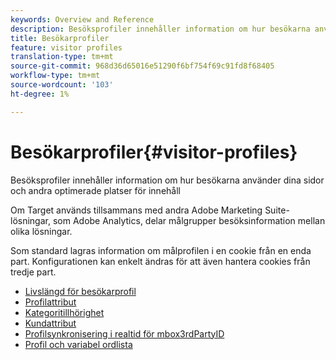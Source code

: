 ```yaml
---
keywords: Overview and Reference
description: Besöksprofiler innehåller information om hur besökarna använder dina sidor och andra optimerade platser för innehåll
title: Besökarprofiler
feature: visitor profiles
translation-type: tm+mt
source-git-commit: 968d36d65016e51290f6bf754f69c91fd8f68405
workflow-type: tm+mt
source-wordcount: '103'
ht-degree: 1%

---
```



# Besökarprofiler{#visitor-profiles}

Besöksprofiler innehåller information om hur besökarna använder dina sidor och andra optimerade platser för innehåll

Om Target används tillsammans med andra Adobe Marketing Suite-lösningar, som Adobe Analytics, delar målgrupper besöksinformation mellan olika lösningar.

Som standard lagras information om målprofilen i en cookie från en enda part. Konfigurationen kan enkelt ändras för att även hantera cookies från tredje part.

- [Livslängd för besökarprofil](visitor-profile-lifetime.md)
- [Profilattribut](profile-parameters.md)
- [Kategoritillhörighet](category-affinity.md)
- [Kundattribut](working-with-customer-attributes.md)
- [Profilsynkronisering i realtid för mbox3rdPartyID](3rd-party-id.md)
- [Profil och variabel ordlista](variables-profiles-parameters-methods.md)
